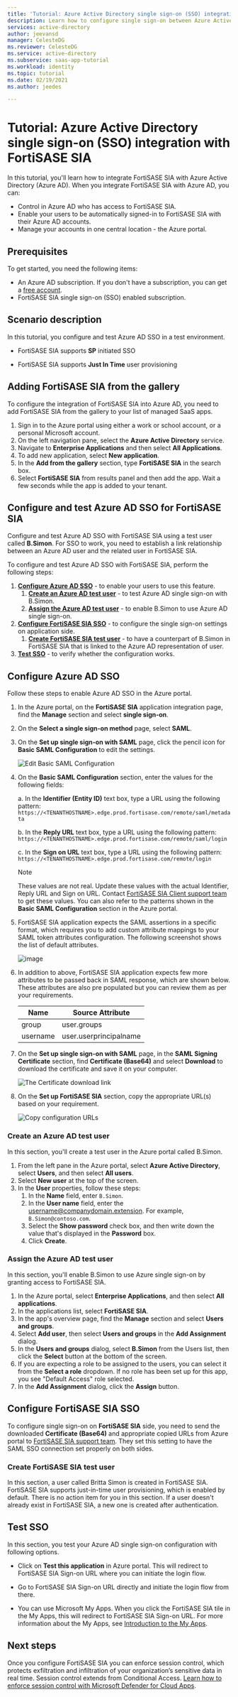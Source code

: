 ```yaml
---
title: 'Tutorial: Azure Active Directory single sign-on (SSO) integration with FortiSASE SIA | Microsoft Docs'
description: Learn how to configure single sign-on between Azure Active Directory and FortiSASE SIA.
services: active-directory
author: jeevansd
manager: CelesteDG
ms.reviewer: CelesteDG
ms.service: active-directory
ms.subservice: saas-app-tutorial
ms.workload: identity
ms.topic: tutorial
ms.date: 02/19/2021
ms.author: jeedes

---
```


# Tutorial: Azure Active Directory single sign-on (SSO) integration with FortiSASE SIA

In this tutorial, you'll learn how to integrate FortiSASE SIA with Azure Active Directory (Azure AD). When you integrate FortiSASE SIA with Azure AD, you can:

* Control in Azure AD who has access to FortiSASE SIA.
* Enable your users to be automatically signed-in to FortiSASE SIA with their Azure AD accounts.
* Manage your accounts in one central location - the Azure portal.

## Prerequisites

To get started, you need the following items:

* An Azure AD subscription. If you don't have a subscription, you can get a [free account](https://azure.microsoft.com/free/).
* FortiSASE SIA single sign-on (SSO) enabled subscription.

## Scenario description

In this tutorial, you configure and test Azure AD SSO in a test environment.

* FortiSASE SIA supports **SP** initiated SSO

* FortiSASE SIA supports **Just In Time** user provisioning


## Adding FortiSASE SIA from the gallery

To configure the integration of FortiSASE SIA into Azure AD, you need to add FortiSASE SIA from the gallery to your list of managed SaaS apps.

1. Sign in to the Azure portal using either a work or school account, or a personal Microsoft account.
1. On the left navigation pane, select the **Azure Active Directory** service.
1. Navigate to **Enterprise Applications** and then select **All Applications**.
1. To add new application, select **New application**.
1. In the **Add from the gallery** section, type **FortiSASE SIA** in the search box.
1. Select **FortiSASE SIA** from results panel and then add the app. Wait a few seconds while the app is added to your tenant.


## Configure and test Azure AD SSO for FortiSASE SIA

Configure and test Azure AD SSO with FortiSASE SIA using a test user called **B.Simon**. For SSO to work, you need to establish a link relationship between an Azure AD user and the related user in FortiSASE SIA.

To configure and test Azure AD SSO with FortiSASE SIA, perform the following steps:

1. **[Configure Azure AD SSO](#configure-azure-ad-sso)** - to enable your users to use this feature.
    1. **[Create an Azure AD test user](#create-an-azure-ad-test-user)** - to test Azure AD single sign-on with B.Simon.
    1. **[Assign the Azure AD test user](#assign-the-azure-ad-test-user)** - to enable B.Simon to use Azure AD single sign-on.
1. **[Configure FortiSASE SIA SSO](#configure-fortisase-sia-sso)** - to configure the single sign-on settings on application side.
    1. **[Create FortiSASE SIA test user](#create-fortisase-sia-test-user)** - to have a counterpart of B.Simon in FortiSASE SIA that is linked to the Azure AD representation of user.
1. **[Test SSO](#test-sso)** - to verify whether the configuration works.

## Configure Azure AD SSO

Follow these steps to enable Azure AD SSO in the Azure portal.

1. In the Azure portal, on the **FortiSASE SIA** application integration page, find the **Manage** section and select **single sign-on**.
1. On the **Select a single sign-on method** page, select **SAML**.
1. On the **Set up single sign-on with SAML** page, click the pencil icon for **Basic SAML Configuration** to edit the settings.

   ![Edit Basic SAML Configuration](common/edit-urls.png)

1. On the **Basic SAML Configuration** section, enter the values for the following fields:

	a. In the **Identifier (Entity ID)** text box, type a URL using the following pattern:
    `https://<TENANTHOSTNAME>.edge.prod.fortisase.com/remote/saml/metadata`

	b. In the **Reply URL** text box, type a URL using the following pattern:
    `https://<TENANTHOSTNAME>.edge.prod.fortisase.com/remote/saml/login`
	
	c. In the **Sign on URL** text box, type a URL using the following pattern:
    `https://<TENANTHOSTNAME>.edge.prod.fortisase.com/remote/login`

	> [!NOTE]
	> These values are not real. Update these values with the actual Identifier, Reply URL and Sign on URL. Contact [FortiSASE SIA Client support team](mailto:fgc@fortinet.com) to get these values. You can also refer to the patterns shown in the **Basic SAML Configuration** section in the Azure portal.

1. FortiSASE SIA application expects the SAML assertions in a specific format, which requires you to add custom attribute mappings to your SAML token attributes configuration. The following screenshot shows the list of default attributes.

	![image](common/default-attributes.png)

1. In addition to above, FortiSASE SIA application expects few more attributes to be passed back in SAML response, which are shown below. These attributes are also pre populated but you can review them as per your requirements.
	
	| Name |  Source Attribute|
	| --------------- | --------- |
	| group | user.groups |
	| username | user.userprincipalname |

1. On the **Set up single sign-on with SAML** page, in the **SAML Signing Certificate** section,  find **Certificate (Base64)** and select **Download** to download the certificate and save it on your computer.

	![The Certificate download link](common/certificatebase64.png)

1. On the **Set up FortiSASE SIA** section, copy the appropriate URL(s) based on your requirement.

	![Copy configuration URLs](common/copy-configuration-urls.png)
### Create an Azure AD test user

In this section, you'll create a test user in the Azure portal called B.Simon.

1. From the left pane in the Azure portal, select **Azure Active Directory**, select **Users**, and then select **All users**.
1. Select **New user** at the top of the screen.
1. In the **User** properties, follow these steps:
   1. In the **Name** field, enter `B.Simon`.  
   1. In the **User name** field, enter the username@companydomain.extension. For example, `B.Simon@contoso.com`.
   1. Select the **Show password** check box, and then write down the value that's displayed in the **Password** box.
   1. Click **Create**.

### Assign the Azure AD test user

In this section, you'll enable B.Simon to use Azure single sign-on by granting access to FortiSASE SIA.

1. In the Azure portal, select **Enterprise Applications**, and then select **All applications**.
1. In the applications list, select **FortiSASE SIA**.
1. In the app's overview page, find the **Manage** section and select **Users and groups**.
1. Select **Add user**, then select **Users and groups** in the **Add Assignment** dialog.
1. In the **Users and groups** dialog, select **B.Simon** from the Users list, then click the **Select** button at the bottom of the screen.
1. If you are expecting a role to be assigned to the users, you can select it from the **Select a role** dropdown. If no role has been set up for this app, you see "Default Access" role selected.
1. In the **Add Assignment** dialog, click the **Assign** button.

## Configure FortiSASE SIA SSO

To configure single sign-on on **FortiSASE SIA** side, you need to send the downloaded **Certificate (Base64)** and appropriate copied URLs from Azure portal to [FortiSASE SIA support team](mailto:fgc@fortinet.com). They set this setting to have the SAML SSO connection set properly on both sides.

### Create FortiSASE SIA test user

In this section, a user called Britta Simon is created in FortiSASE SIA. FortiSASE SIA supports just-in-time user provisioning, which is enabled by default. There is no action item for you in this section. If a user doesn't already exist in FortiSASE SIA, a new one is created after authentication.

## Test SSO 

In this section, you test your Azure AD single sign-on configuration with following options. 

* Click on **Test this application** in Azure portal. This will redirect to FortiSASE SIA Sign-on URL where you can initiate the login flow. 

* Go to FortiSASE SIA Sign-on URL directly and initiate the login flow from there.

* You can use Microsoft My Apps. When you click the FortiSASE SIA tile in the My Apps, this will redirect to FortiSASE SIA Sign-on URL. For more information about the My Apps, see [Introduction to the My Apps](https://support.microsoft.com/account-billing/sign-in-and-start-apps-from-the-my-apps-portal-2f3b1bae-0e5a-4a86-a33e-876fbd2a4510).

## Next steps

Once you configure FortiSASE SIA you can enforce session control, which protects exfiltration and infiltration of your organization’s sensitive data in real time. Session control extends from Conditional Access. [Learn how to enforce session control with Microsoft Defender for Cloud Apps](/cloud-app-security/proxy-deployment-any-app).
